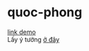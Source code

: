 # quoc-phong
[link demo](https://maz0dhi6tszi2fmcwguwcw-on.drv.tw/Hosting/quoc-phong)<br/>
Lấy ý tưởng [ở đây](https://github.com/ThanhLong34/de-cuong-quoc-phong)
